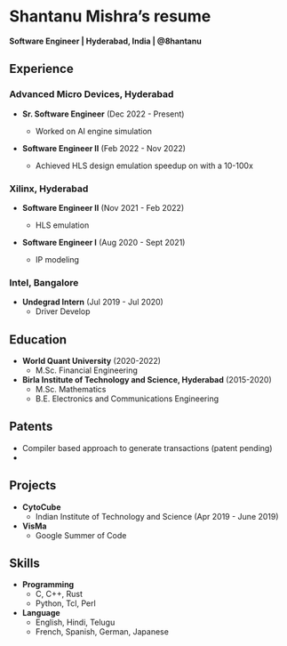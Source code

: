 # Shantanu Mishra’s resume
**Software Engineer | Hyderabad, India | @8hantanu**

## Experience

### **Advanced Micro Devices**, Hyderabad

- **Sr. Software Engineer** (Dec 2022 - Present)
    - Worked on AI engine simulation

- **Software Engineer II** (Feb 2022 - Nov 2022)
    - Achieved HLS design emulation speedup on with a 10-100x

### **Xilinx**, Hyderabad

- **Software Engineer II** (Nov 2021 - Feb 2022)
    - HLS emulation

- **Software Engineer I** (Aug 2020 - Sept 2021)
    - IP modeling

### **Intel**, Bangalore

- **Undegrad Intern** (Jul 2019 - Jul 2020)
    - Driver Develop

## Education
- **World Quant University** (2020-2022)
    - M.Sc. Financial Engineering
- **Birla Institute of Technology and Science, Hyderabad** (2015-2020)
    - M.Sc. Mathematics
    - B.E. Electronics and Communications Engineering

## Patents
- Compiler based approach to generate transactions (patent pending)
- 

## Projects
- **CytoCube**
    - Indian Institute of Technology and Science (Apr 2019 - June 2019)
- **VisMa**
    - Google Summer of Code

## Skills
- **Programming**
    - C, C++, Rust
    - Python, Tcl, Perl
- **Language**
    - English, Hindi, Telugu
    - French, Spanish, German, Japanese
